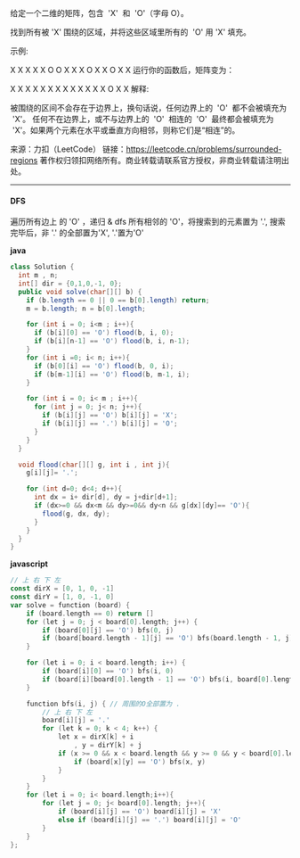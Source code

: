 给定一个二维的矩阵，包含  'X'  和  'O'（字母 O）。

找到所有被 'X' 围绕的区域，并将这些区域里所有的  'O' 用 'X' 填充。

示例:

X X X X
X O O X
X X O X
X O X X
运行你的函数后，矩阵变为：

X X X X
X X X X
X X X X
X O X X
解释:

被围绕的区间不会存在于边界上，换句话说，任何边界上的  'O'  都不会被填充为  'X'。 任何不在边界上，或不与边界上的  'O'  相连的  'O'  最终都会被填充为  'X'。如果两个元素在水平或垂直方向相邻，则称它们是“相连”的。

来源：力扣（LeetCode）
链接：<https://leetcode.cn/problems/surrounded-regions>
著作权归领扣网络所有。商业转载请联系官方授权，非商业转载请注明出处。

---

#### DFS

遍历所有边上 的 'O' ，递归 & dfs 所有相邻的 'O'，将搜索到的元素置为 '.',
搜索完毕后，非 '.' 的全部置为'X', '.'置为'O'

**java**

```java
class Solution {
  int m , n;
  int[] dir = {0,1,0,-1, 0};
  public void solve(char[][] b) {
    if (b.length == 0 || 0 == b[0].length) return;
    m = b.length; n = b[0].length;

    for (int i = 0; i<m ; i++){
      if (b[i][0] == 'O') flood(b, i, 0);
      if (b[i][n-1] == 'O') flood(b, i, n-1);
    }
    for (int i =0; i< n; i++){
      if (b[0][i] == 'O') flood(b, 0, i);
      if (b[m-1][i] == 'O') flood(b, m-1, i);
    }

    for (int i = 0; i< m ; i++){
      for (int j = 0; j< n; j++){
        if (b[i][j] == 'O') b[i][j] = 'X';
        if (b[i][j] == '.') b[i][j] = 'O';
      }
    }
  }

  void flood(char[][] g, int i , int j){
    g[i][j]= '.';

    for (int d=0; d<4; d++){
      int dx = i+ dir[d], dy = j+dir[d+1];
      if (dx>=0 && dx<m && dy>=0&& dy<n && g[dx][dy]== 'O'){
        flood(g, dx, dy);
      }
    }
  }
}
```

**javascript**

```go
// 上 右 下 左
const dirX = [0, 1, 0, -1]
const dirY = [1, 0, -1, 0]
var solve = function (board) {
    if (board.length == 0) return []
    for (let j = 0; j < board[0].length; j++) {
        if (board[0][j] == 'O') bfs(0, j)
        if (board[board.length - 1][j] == 'O') bfs(board.length - 1, j)
    }

    for (let i = 0; i < board.length; i++) {
        if (board[i][0] == 'O') bfs(i, 0)
        if (board[i][board[0].length - 1] == 'O') bfs(i, board[0].length - 1)
    }

    function bfs(i, j) { // 周围的O全部置为 .
        // 上 右 下 左
        board[i][j] = '.'
        for (let k = 0; k < 4; k++) {
            let x = dirX[k] + i
                , y = dirY[k] + j
            if (x >= 0 && x < board.length && y >= 0 && y < board[0].length) {
                if (board[x][y] == 'O') bfs(x, y)
            }
        }
    }
    for (let i = 0; i< board.length;i++){
        for (let j = 0; j< board[0].length; j++){
            if (board[i][j] == 'O') board[i][j] = 'X'
            else if (board[i][j] == '.') board[i][j] = 'O'
        }
    }
};
```
